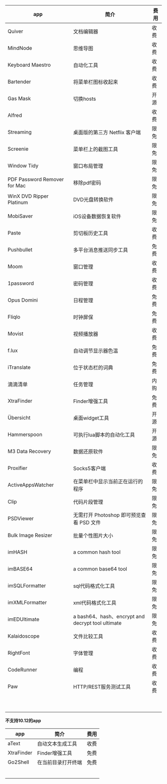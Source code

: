 

| app                          | 简介                                       | 费用   |
| ---------------------------- | ---------------------------------------- | ---- |
| Quiver                       | 文档编辑器                                    | 收费   |
| MindNode                     | 思维导图                                     | 收费   |
| Keyboard Maestro             | 自动化工具                                    | 收费   |
| Bartender                    | 将菜单栏图标收起来                                | 收费   |
| Gas Mask                     | 切换hosts                                  | 开源   |
| Alfred                       |                                          | 收费   |
| Streaming                    | 桌面版的第三方 Netflix 客户端                      | 限免   |
| Screenie                     | 菜单栏上的截图工具                                | 限免   |
| Window Tidy                  | 窗口布局管理                                   | 限免   |
| PDF Password Remover for Mac | 移除pdf密码                                  | 限免   |
| WinX DVD Ripper Platinum     | DVD光盘转换软件                                | 限免   |
| MobiSaver                    | iOS设备数据恢复软件                              | 限免   |
| Paste                        | 剪切板历史工具                                  | 收费   |
| Pushbullet                   | 多平台消息推送同步工具                              | 免费   |
| Moom                         | 窗口管理                                     | 收费   |
| 1password                    | 密码管理                                     | 收费   |
| Opus Domini                  | 日程管理                                     | 免费   |
| Fliqlo                       | 时钟屏保                                     | 免费   |
| Movist                       | 视频播放器                                    | 收费   |
| f.lux                        | 自动调节显示器色温                                | 免费   |
| iTranslate                   | 位于状态栏的词典                                 | 免费   |
| 滴滴清单                         | 任务管理                                     | 内购   |
| XtraFinder                   | Finder增强工具                               | 免费   |
| Übersicht                    | 桌面widget工具                               | 开源   |
| Hammerspoon                  | 可执行lua脚本的自动化工具                           | 开源   |
| M3 Data Recovery             | 数据还原软件                                   | 限免   |
| Proxifier                    | Socks5客户端                                | 收费   |
| ActiveAppsWatcher            | 在菜单栏中显示当前正在运行的程序                         | 限免   |
| Clip                         | 代码片段管理                                   | 限免   |
| PSDViewer                    | 无需打开 Photoshop 即可预览查看 PSD 文件             | 限免   |
| Bulk Image Resizer           | 批量个性图片大小                                 | 限免   |
| imHASH                       | a common hash tool                       | 限免   |
| imBASE64                     | a common base64 tool                     | 限免   |
| imSQLFormatter               | sql代码格式化工具                               | 限免   |
| imXMLFormatter               | xml代码格式化工具                               | 限免   |
| imEDUltimate                 | a bash64、hash、encrypt and decrypt tool ultimate | 限免   |
| Kalaidoscope                 | 文件比较工具                                   | 收费   |
| RightFont                    | 字体管理                                     | 收费   |
| CodeRunner                   | 编程                                       | 收费   |
| Paw                          | HTTP/REST服务测试工具                          | 收费   |
|                              |                                          |      |
|                              |                                          |      |
|                              |                                          |      |
|                              |                                          |      |
|                              |                                          |      |
|                              |                                          |      |
|                              |                                          |      |
|                              |                                          |      |
|                              |                                          |      |



**不支持10.12的app**

| app        | 简介         | 费用   |
| ---------- | ---------- | ---- |
| aText      | 自动文本生成工具   | 收费   |
| XtraFinder | Finder增强工具 | 免费   |
| Go2Shell   | 在当前目录打开终端  | 免费   |
|            |            |      |
|            |            |      |
|            |            |      |
|            |            |      |
|            |            |      |
|            |            |      |